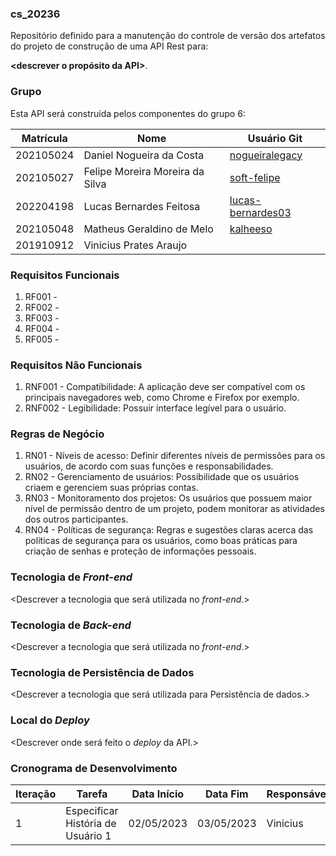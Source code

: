 ### cs_20236
Repositório definido para a manutenção do controle de versão dos artefatos do projeto de construção de uma API Rest para:

**<descrever o propósito da API>**.

### Grupo
Esta API será construída pelos componentes do grupo 6:

|Matrícula|Nome|Usuário Git|
|---|---|---|
|202105024|Daniel Nogueira da Costa|[nogueiralegacy](https://github.com/nogueiralegacy)|
|202105027|Felipe Moreira Moreira da Silva|[soft-felipe](https://github.com/soft-felipe)|
|202204198|Lucas Bernardes Feitosa|[lucas-bernardes03](https://github.com/lucas-bernardes03)|
|202105048|Matheus Geraldino de Melo|[kalheeso](https://github.com/kalheeso)|
|201910912|Vinicius Prates Araujo|[]()|

### Requisitos Funcionais
1. RF001 - <descrever>
2. RF002 - <descrever>
3. RF003 - <descrever>
3. RF004 - <descrever>
3. RF005 - <descrever>

### Requisitos Não Funcionais
1. RNF001 - Compatibilidade: A aplicação deve ser compatível com os principais navegadores web, como Chrome e Firefox por exemplo.
2. RNF002 - Legibilidade: Possuir interface legível para o usuário.

### Regras de Negócio
1. RN01 - Níveis de acesso: Definir diferentes níveis de permissões para os usuários, de acordo com suas funções e responsabilidades.
2. RN02 - Gerenciamento de usuários: Possibilidade que os usuários criaem e gerenciem suas próprias contas.
3. RN03 - Monitoramento dos projetos: Os usuários que possuem maior nível de permissão dentro de um projeto, podem monitorar as atividades dos outros participantes.
4. RN04 - Políticas de segurança: Regras e sugestões claras acerca das políticas de segurança para os usuários, como boas práticas para criação de senhas e proteção de informações pessoais.

### Tecnologia de _Front-end_
<Descrever a tecnologia que será utilizada no _front-end_.>

### Tecnologia de _Back-end_
<Descrever a tecnologia que será utilizada no _front-end_.>

### Tecnologia de Persistência de Dados
<Descrever a tecnologia que será utilizada para Persistência de dados.>

### Local do _Deploy_
<Descrever onde será feito o _deploy_ da API.>

### Cronograma de Desenvolvimento

|Iteração|Tarefa|Data Início|Data Fim|Responsável|Situação|
|---|---|---|---|---|---|
|1|Especificar História de Usuário 1|02/05/2023|03/05/2023|Vinicius|Programada|

